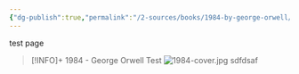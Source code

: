 ```yaml
---
{"dg-publish":true,"permalink":"/2-sources/books/1984-by-george-orwell/","title":"1984","created":"2025-07-18T12:01:45.178+10:00","updated":"2025-07-18T12:33:32.849+10:00"}
---
```


test page
> [!INFO]+ 1984 - George Orwell
> Test
![1984-cover.jpg](/img/user/Ignore/images/1984-cover.jpg) 
> sdfdsaf


